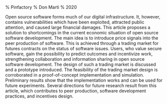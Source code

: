 % Pinfactory
% Don Marti
% 2020


Open source software forms much of our digital infrastructure. It, however, contains vulnerabilities which have been exploited, attracted public attention, and caused large financial damages. This article proposes a solution to shortcomings in the current economic situation of open source software development. The main idea is to introduce price signals into the peer production of software. This is achieved through a trading market for futures contracts on the status of software issues. Users, who value secure software, gain the possibility to predict outcomes and incentivize work, strengthening collaboration and information sharing in open source software development. The design of such a trading market is discussed and a prototype introduced. The feasibility of the trading market design is corroborated in a proof-of-concept implementation and simulation. Preliminary results show that the implementation works and can be used for future experiments. Several directions for future research result from this article, which contributes to peer production, software development practices, and incentives design.





